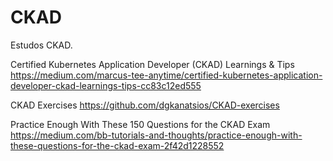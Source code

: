 # CKAD
Estudos CKAD.

Certified Kubernetes Application Developer (CKAD) Learnings & Tips
https://medium.com/marcus-tee-anytime/certified-kubernetes-application-developer-ckad-learnings-tips-cc83c12ed555

CKAD Exercises
https://github.com/dgkanatsios/CKAD-exercises

Practice Enough With These 150 Questions for the CKAD Exam
https://medium.com/bb-tutorials-and-thoughts/practice-enough-with-these-questions-for-the-ckad-exam-2f42d1228552
